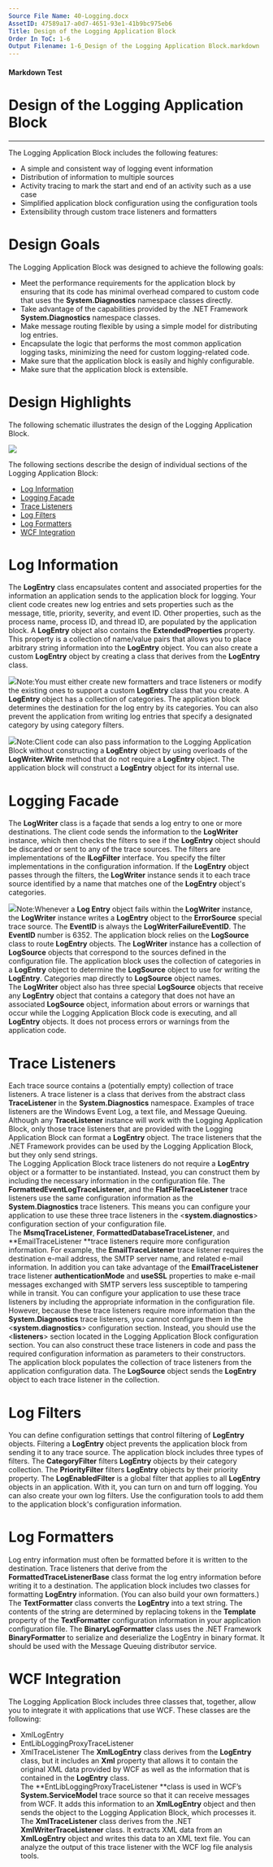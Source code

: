 ```yaml
---
Source File Name: 40-Logging.docx
AssetID: 47589a17-a0d7-4651-93e1-41b9bc975eb6
Title: Design of the Logging Application Block
Order In ToC: 1-6
Output Filename: 1-6_Design of the Logging Application Block.markdown
---
```


#### Markdown Test ####
# Design of the Logging Application Block #
----------

The Logging Application Block includes the following features:  
+ A simple and consistent way of logging event information
+ Distribution of information to multiple sources
+ Activity tracing to mark the start and end of an activity such as a use case
+ Simplified application block configuration using the configuration tools
+ Extensibility through custom trace listeners and formatters

# Design Goals #
The Logging Application Block was designed to achieve the following goals:  
+ Meet the performance requirements for the application block by ensuring that its code has minimal overhead compared to custom code that uses the **System.Diagnostics** namespace classes directly.  
+ Take advantage of the capabilities provided by the .NET Framework **System.Diagnostics** namespace classes.
+ Make message routing flexible by using a simple model for distributing log entries. 
+ Encapsulate the logic that performs the most common application logging tasks, minimizing the need for custom logging-related code. 
+ Make sure that the application block is easily and highly configurable. 
+ Make sure that the application block is extensible. 

# Design Highlights #
The following schematic illustrates the design of the Logging Application Block.   

![](images/648760A1729DCAEB7C3D04CDDC32933E.png)  

The following sections describe the design of individual sections of the Logging Application Block:  
+ <a href="#design_loginfo" xmlns:dt="uuid:C2F41010-65B3-11d1-A29F-00AA00C14882" xmlns:xlink="http://www.w3.org/1999/xlink" xmlns:MSHelp="http://msdn.microsoft.com/mshelp">Log Information</a>
+ <a href="#design_facade" xmlns:dt="uuid:C2F41010-65B3-11d1-A29F-00AA00C14882" xmlns:xlink="http://www.w3.org/1999/xlink" xmlns:MSHelp="http://msdn.microsoft.com/mshelp">Logging Facade</a>
+ <a href="#design_tracelisteners" xmlns:dt="uuid:C2F41010-65B3-11d1-A29F-00AA00C14882" xmlns:xlink="http://www.w3.org/1999/xlink" xmlns:MSHelp="http://msdn.microsoft.com/mshelp">Trace Listeners</a>
+ <a href="#design_logfilters" xmlns:dt="uuid:C2F41010-65B3-11d1-A29F-00AA00C14882" xmlns:xlink="http://www.w3.org/1999/xlink" xmlns:MSHelp="http://msdn.microsoft.com/mshelp">Log Filters</a>
+ <a href="#design_logformatters" xmlns:dt="uuid:C2F41010-65B3-11d1-A29F-00AA00C14882" xmlns:xlink="http://www.w3.org/1999/xlink" xmlns:MSHelp="http://msdn.microsoft.com/mshelp">Log Formatters</a>
+ <a href="#design_wcf" xmlns:dt="uuid:C2F41010-65B3-11d1-A29F-00AA00C14882" xmlns:xlink="http://www.w3.org/1999/xlink" xmlns:MSHelp="http://msdn.microsoft.com/mshelp">WCF Integration</a>
<a name="_Toc253065083" href="#" xmlns:xlink="http://www.w3.org/1999/xlink"><span /></a>

# Log Information #
<a name="design_loginfo" href="#" xmlns:xlink="http://www.w3.org/1999/xlink"><span /></a>The **LogEntry** class encapsulates content and associated properties for the information an application sends to the application block for logging. Your client code creates new log entries and sets properties such as the message, title, priority, severity, and event ID. Other properties, such as the process name, process ID, and thread ID, are populated by the application block. A **LogEntry** object also contains the **ExtendedProperties** property. This property is a collection of name/value pairs that allows you to place arbitrary string information into the **LogEntry** object. You can also create a custom **LogEntry** object by creating a class that derives from the **LogEntry** class.   

![](images/note.gif)Note:You must either create new formatters and trace listeners or modify the existing ones to support a custom **LogEntry** class that you create.
A **LogEntry** object has a collection of categories. The application block determines the destination for the log entry by its categories. You can also prevent the application from writing log entries that specify a designated category by using category filters.   

![](images/note.gif)Note:Client code can also pass information to the Logging Application Block without constructing a **LogEntry** object by using overloads of the **LogWriter.Write** method that do not require a **LogEntry** object. The application block will construct a **LogEntry** object for its internal use. <a name="_Toc253065084" href="#" xmlns:xlink="http://www.w3.org/1999/xlink"><span /></a>

# Logging Facade #
<a name="design_facade" href="#" xmlns:xlink="http://www.w3.org/1999/xlink"><span /></a>The **LogWriter** class is a façade that sends a log entry to one or more destinations. The client code sends the information to the **LogWriter** instance, which then checks the filters to see if the **LogEntry** object should be discarded or sent to any of the trace sources. The filters are implementations of the **ILogFilter** interface. You specify the filter implementations in the configuration information. If the **LogEntry** object passes through the filters, the **LogWriter** instance sends it to each trace source identified by a name that matches one of the **LogEntry** object's categories.  

![](images/note.gif)Note:Whenever a **Log Entry** object fails within the **LogWriter** instance, the **LogWriter** instance writes a **LogEntry** object to the **ErrorSource** special trace source. The **EventID** is always the **LogWriterFailureEventID**. The **EventID** number is 6352.
The application block relies on the **LogSource** class to route **LogEntry** objects. The **LogWriter** instance has a collection of **LogSource** objects that correspond to the sources defined in the configuration file. The application block uses the collection of categories in a **LogEntry** object to determine the **LogSource** object to use for writing the **LogEntry**. Categories map directly to **LogSource** object names.   
The **LogWriter** object also has three special **LogSource** objects that receive any **LogEntry** object that contains a category that does not have an associated **LogSource** object, information about errors or warnings that occur while the Logging Application Block code is executing, and all **LogEntry** objects. It does not process errors or warnings from the application code.  
<a name="_Toc253065085" href="#" xmlns:xlink="http://www.w3.org/1999/xlink"><span /></a>

# Trace Listeners #
<a name="design_tracelisteners" href="#" xmlns:xlink="http://www.w3.org/1999/xlink"><span /></a>Each trace source contains a (potentially empty) collection of trace listeners. A trace listener is a class that derives from the abstract class **TraceListener** in the **System.Diagnostics** namespace. Examples of trace listeners are the Windows Event Log, a text file, and Message Queuing. Although any **TraceListener** instance will work with the Logging Application Block, only those trace listeners that are provided with the Logging Application Block can format a **LogEntry** object. The trace listeners that the .NET Framework provides can be used by the Logging Application Block, but they only send strings.  
The Logging Application Block trace listeners do not require a **LogEntry** object or a formatter to be instantiated. Instead, you can construct them by including the necessary information in the configuration file. The **FormattedEventLogTraceListener**, and the **FlatFileTraceListener** trace listeners use the same configuration information as the **System.Diagnostics** trace listeners. This means you can configure your application to use these three trace listeners in the &lt;**system.diagnostics**&gt; configuration section of your configuration file.   
The **MsmqTraceListener**, **FormattedDatabaseTraceListener**, and **EmailTraceListener **trace listeners require more configuration information. For example, the **EmailTraceListener** trace listener requires the destination e-mail address, the SMTP server name, and related e-mail information. In addition you can take advantage of the **EmailTraceListener** trace listener **authenticationMode** and **useSSL** properties to make e-mail messages exchanged with SMTP servers less susceptible to tampering while in transit. You can configure your application to use these trace listeners by including the appropriate information in the configuration file. However, because these trace listeners require more information than the **System.Diagnostics** trace listeners, you cannot configure them in the &lt;**system.diagnostics**&gt; configuration section. Instead, you should use the &lt;**listeners**&gt; section located in the Logging Application Block configuration section. You can also construct these trace listeners in code and pass the required configuration information as parameters to their constructors.   
The application block populates the collection of trace listeners from the application configuration data. The **LogSource** object sends the **LogEntry** object to each trace listener in the collection.   
<a name="_Toc253065086" href="#" xmlns:xlink="http://www.w3.org/1999/xlink"><span /></a>

# Log Filters #
<a name="design_logfilters" href="#" xmlns:xlink="http://www.w3.org/1999/xlink"><span /></a>You can define configuration settings that control filtering of **LogEntry** objects. Filtering a **LogEntry** object prevents the application block from sending it to any trace source. The application block includes three types of filters. The **CategoryFilter** filters **LogEntry** objects by their category collection. The **PriorityFilter** filters **LogEntry** objects by their priority property. The **LogEnabledFilter** is a global filter that applies to all **LogEntry** objects in an application. With it, you can turn on and turn off logging. You can also create your own log filters. Use the configuration tools to add them to the application block's configuration information.  
<a name="_Toc253065087" href="#" xmlns:xlink="http://www.w3.org/1999/xlink"><span /></a>

# Log Formatters #
<a name="design_logformatters" href="#" xmlns:xlink="http://www.w3.org/1999/xlink"><span /></a>Log entry information must often be formatted before it is written to the destination. Trace listeners that derive from the **FormattedTraceListenerBase** class format the log entry information before writing it to a destination. The application block includes two classes for formatting **LogEntry** information. (You can also build your own formatters.) The **TextFormatter** class converts the **LogEntry** into a text string. The contents of the string are determined by replacing tokens in the **Template** property of the **TextFormatter** configuration information in your application configuration file. The **BinaryLogFormatter** class uses the .NET Framework **BinaryFormatter** to serialize and deserialize the LogEntry in binary format. It should be used with the Message Queuing distributor service.   
<a name="WCF_Integration" href="#" xmlns:xlink="http://www.w3.org/1999/xlink"><span /></a><a name="_Toc253065088" href="#" xmlns:xlink="http://www.w3.org/1999/xlink"><span /></a>

# WCF Integration #
<a name="design_wcf" href="#" xmlns:xlink="http://www.w3.org/1999/xlink"><span /></a>The Logging Application Block includes three classes that, together, allow you to integrate it with applications that use WCF. These classes are the following:  
+ XmlLogEntry
+ EntLibLoggingProxyTraceListener
+ XmlTraceListener
The **XmlLogEntry** class derives from the **LogEntry** class, but it includes an **Xml** property that allows it to contain the original XML data provided by WCF as well as the information that is contained in the **LogEntry** class.  
The **EntLibLoggingProxyTraceListener **class is used in WCF’s **System.ServiceModel** trace source so that it can receive messages from WCF. It adds this information to an **XmlLogEntry** object and then sends the object to the Logging Application Block, which processes it.   
The **XmlTraceListener** class derives from the .NET **XmlWriterTraceListener** class. It extracts XML data from an **XmlLogEntry** object and writes this data to an XML text file. You can analyze the output of this trace listener with the WCF log file analysis tools.  

